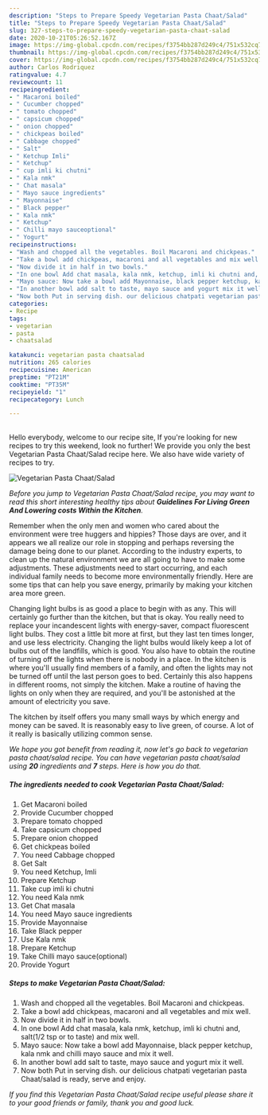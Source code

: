 ```yaml
---
description: "Steps to Prepare Speedy Vegetarian Pasta Chaat/Salad"
title: "Steps to Prepare Speedy Vegetarian Pasta Chaat/Salad"
slug: 327-steps-to-prepare-speedy-vegetarian-pasta-chaat-salad
date: 2020-10-21T05:26:52.167Z
image: https://img-global.cpcdn.com/recipes/f3754bb287d249c4/751x532cq70/vegetarian-pasta-chaatsalad-recipe-main-photo.jpg
thumbnail: https://img-global.cpcdn.com/recipes/f3754bb287d249c4/751x532cq70/vegetarian-pasta-chaatsalad-recipe-main-photo.jpg
cover: https://img-global.cpcdn.com/recipes/f3754bb287d249c4/751x532cq70/vegetarian-pasta-chaatsalad-recipe-main-photo.jpg
author: Carlos Rodriquez
ratingvalue: 4.7
reviewcount: 11
recipeingredient:
- " Macaroni boiled"
- " Cucumber chopped"
- " tomato chopped"
- " capsicum chopped"
- " onion chopped"
- " chickpeas boiled"
- " Cabbage chopped"
- " Salt"
- " Ketchup Imli"
- " Ketchup"
- " cup imli ki chutni"
- " Kala nmk"
- " Chat masala"
- " Mayo sauce ingredients"
- " Mayonnaise"
- " Black pepper"
- " Kala nmk"
- " Ketchup"
- " Chilli mayo sauceoptional"
- " Yogurt"
recipeinstructions:
- "Wash and chopped all the vegetables. Boil Macaroni and chickpeas."
- "Take a bowl add chickpeas, macaroni and all vegetables and mix well."
- "Now divide it in half in two bowls."
- "In one bowl Add chat masala, kala nmk, ketchup, imli ki chutni and, salt(1/2 tsp or to taste) and mix well."
- "Mayo sauce: Now take a bowl add Mayonnaise, black pepper ketchup, kala nmk and chilli mayo sauce and mix it well."
- "In another bowl add salt to taste, mayo sauce and yogurt mix it well."
- "Now both Put in serving dish. our delicious chatpati vegetarian pasta Chaat/salad is ready, serve and enjoy."
categories:
- Recipe
tags:
- vegetarian
- pasta
- chaatsalad

katakunci: vegetarian pasta chaatsalad 
nutrition: 265 calories
recipecuisine: American
preptime: "PT21M"
cooktime: "PT35M"
recipeyield: "1"
recipecategory: Lunch

---
```

<br>
Hello everybody, welcome to our recipe site, If you're looking for new recipes to try this weekend, look no further! We provide you only the best Vegetarian Pasta Chaat/Salad recipe here. We also have wide variety of recipes to try.
<br>


![Vegetarian Pasta Chaat/Salad](https://img-global.cpcdn.com/recipes/f3754bb287d249c4/751x532cq70/vegetarian-pasta-chaatsalad-recipe-main-photo.jpg)

<i>Before you jump to Vegetarian Pasta Chaat/Salad recipe, you may want to read this short interesting healthy tips about 
<strong>Guidelines For Living Green And Lowering costs Within the Kitchen</strong>.</i>
</br>

Remember when the only men and women who cared about the environment were tree huggers and hippies? Those days are over, and it appears we all realize our role in stopping and perhaps reversing the damage being done to our planet. According to the industry experts, to clean up the natural environment we are all going to have to make some adjustments. These adjustments need to start occurring, and each individual family needs to become more environmentally friendly. Here are some tips that can help you save energy, primarily by making your kitchen area more green.

Changing light bulbs is as good a place to begin with as any. This will certainly go further than the kitchen, but that is okay. You really need to replace your incandescent lights with energy-saver, compact fluorescent light bulbs. They cost a little bit more at first, but they last ten times longer, and use less electricity. Changing the light bulbs would likely keep a lot of bulbs out of the landfills, which is good. You also have to obtain the routine of turning off the lights when there is nobody in a place. In the kitchen is where you'll usually find members of a family, and often the lights may not be turned off until the last person goes to bed. Certainly this also happens in different rooms, not simply the kitchen. Make a routine of having the lights on only when they are required, and you'll be astonished at the amount of electricity you save.

The kitchen by itself offers you many small ways by which energy and money can be saved. It is reasonably easy to live green, of course. A lot of it really is basically utilizing common sense.


<i>We hope you got benefit from reading it, now let's go back to vegetarian pasta chaat/salad recipe. You can have vegetarian pasta chaat/salad using <strong>20</strong> ingredients and <strong>7</strong> steps. Here is how you do that.
</i>

##### The ingredients needed to cook Vegetarian Pasta Chaat/Salad:

1. Get  Macaroni boiled
1. Provide  Cucumber chopped
1. Prepare  tomato chopped
1. Take  capsicum chopped
1. Prepare  onion chopped
1. Get  chickpeas boiled
1. You need  Cabbage chopped
1. Get  Salt
1. You need  Ketchup, Imli
1. Prepare  Ketchup
1. Take  cup imli ki chutni
1. You need  Kala nmk
1. Get  Chat masala
1. You need  Mayo sauce ingredients
1. Provide  Mayonnaise
1. Take  Black pepper
1. Use  Kala nmk
1. Prepare  Ketchup
1. Take  Chilli mayo sauce(optional)
1. Provide  Yogurt


##### Steps to make Vegetarian Pasta Chaat/Salad:

1. Wash and chopped all the vegetables. Boil Macaroni and chickpeas.
1. Take a bowl add chickpeas, macaroni and all vegetables and mix well.
1. Now divide it in half in two bowls.
1. In one bowl Add chat masala, kala nmk, ketchup, imli ki chutni and, salt(1/2 tsp or to taste) and mix well.
1. Mayo sauce: Now take a bowl add Mayonnaise, black pepper ketchup, kala nmk and chilli mayo sauce and mix it well.
1. In another bowl add salt to taste, mayo sauce and yogurt mix it well.
1. Now both Put in serving dish. our delicious chatpati vegetarian pasta Chaat/salad is ready, serve and enjoy.


<i>If you find this Vegetarian Pasta Chaat/Salad recipe useful please share it to your good friends or family, thank you and good luck.</i>
